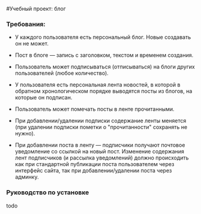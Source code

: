#Учебный проект: блог

### Требования:
* У каждого пользователя есть персональный блог. 
    Новые создавать он не может.

* Пост в блоге — запись с заголовком, текстом и временем создания.

* Пользователь может подписываться (отписываться) на блоги других пользователей 
(любое количество).

* У пользователя есть персональная лента новостей, в которой в обратном хронологическом 
порядке выводятся посты из блогов, на которые он подписан.

* Пользователь может помечать посты в ленте прочитанными.

* При добавлении/удалении подписки содержание ленты меняется (при удалении подписки 
пометки о "прочитанности" сохранять не нужно).

* При добавлении поста в ленту — подписчики получают почтовое уведомление со ссылкой на 
новый пост. Изменение содержания лент подписчиков (и рассылка уведомлений) должно 
происходить как при стандартной публикации поста пользователем через интерфейс сайта, 
так при добавлении/удалении поста через админку.


### Руководство по установке  ### 
todo









